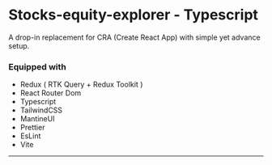 # Stocks-equity-explorer - Typescript

A drop-in replacement for CRA (Create React App) with simple yet advance setup.

### Equipped with

- Redux ( RTK Query + Redux Toolkit )
- React Router Dom
- Typescript
- TailwindCSS
- MantineUI
- Prettier
- EsLint
- Vite

---
